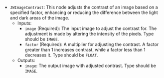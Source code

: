 - `JWImageContrast`: This node adjusts the contrast of an image based on a specified factor, enhancing or reducing the difference between the light and dark areas of the image.
    - Inputs:
        - `image` (Required): The input image to adjust the contrast for. The adjustment is made by altering the intensity of the pixels. Type should be `IMAGE`.
        - `factor` (Required): A multiplier for adjusting the contrast. A factor greater than 1 increases contrast, while a factor less than 1 decreases it. Type should be `FLOAT`.
    - Outputs:
        - `image`: The output image with adjusted contrast. Type should be `IMAGE`.
